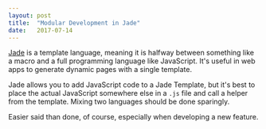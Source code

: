 ```yaml
---
layout: post
title:  "Modular Development in Jade"
date:   2017-07-14
---
```


[Jade](https://webapplog.com/jade/) is a template language,
meaning it is halfway between something like a macro
and a full programming language like JavaScript.
It's useful in web apps to generate dynamic pages with a single template.

Jade allows you to add JavaScript code to a Jade Template,
but it's best to place the actual JavaScript somewhere else in a `.js` file
and call a helper from the template. Mixing two languages should be done sparingly.

Easier said than done, of course, 
especially when developing a new feature.
